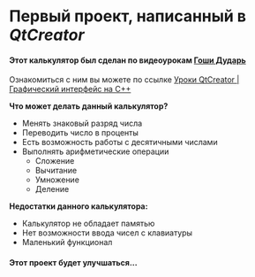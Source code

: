 # Первый проект, написанный в ***QtCreator***
#### Этот калькулятор был сделан по видеоурокам [Гоши Дударь](https://www.youtube.com/channel/UCvuY904el7JvBlPbdqbfguw)
Ознакомиться с ним вы можете по ссылке 
[Уроки QtCreator | Графический интерфейс на C++](https://www.youtube.com/playlist?list=PL0lO_mIqDDFUaZe7H9kY6vWbSVrtwFv4M)

**Что может делать данный калькулятор?**
- Менять знаковый разряд числа
- Переводить число в проценты
- Есть возможность работы с десятичными числами
- Выполнять арифметические операции
  - Сложение
  - Вычитание
  - Умножение
  - Деление

**Недостатки данного калькулятора:** 
- Калькулятор не обладает памятью
- Нет возможности ввода чисел с клавиатуры
- Маленький функционал

#### Этот проект будет улучшаться...
